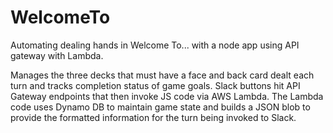 # WelcomeTo
Automating dealing hands in Welcome To... with a node app using API gateway with Lambda.

Manages the three decks that must have a face and back card dealt each turn and tracks completion status of game goals. Slack buttons hit API Gateway endpoints that then invoke JS code via AWS Lambda. The Lambda code uses Dynamo DB to maintain game state and builds a JSON blob to provide the formatted information for the turn being invoked to Slack.
